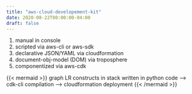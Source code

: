 ```yaml
---
title: "aws-cloud-developement-kit"
date: 2020-08-22T00:00:00-04:00
draft: false 
---
```

1. manual in console
2. scripted via aws-cli or aws-sdk
3. declarative JSON/YAML via cloudformation
4. document-obj-model (DOM) via troposphere
5. componentized via aws-cdk 

{{< mermaid >}}
graph LR
    constructs in stack written in python code --> cdk-cli compilation --> cloudformation deployment
{{< /mermaid >}}

